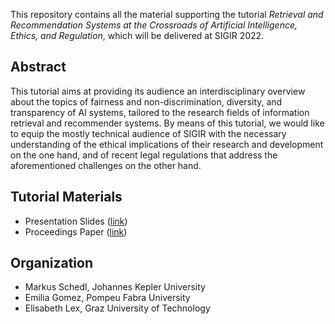 This repository contains all the material supporting the tutorial *Retrieval and Recommendation Systems at the Crossroads of Artificial Intelligence, Ethics, and Regulation*, which will be delivered at SIGIR 2022.

## Abstract

This tutorial aims at providing its audience an interdisciplinary overview about the topics of fairness and non-discrimination, diversity, and transparency of AI systems, tailored to the research fields of information retrieval and recommender systems.
By means of this tutorial, we would like to equip the mostly technical audience of SIGIR with the necessary understanding of the ethical implications of their research and development on the one hand, and of recent legal regulations that address the aforementioned challenges on the other hand.

## Tutorial Materials

* Presentation Slides ([link](TBA))
* Proceedings Paper ([link](TBA))

## Organization

* Markus Schedl, Johannes Kepler University
* Emilia Gomez, Pompeu Fabra University
* Elisabeth Lex, Graz University of Technology
